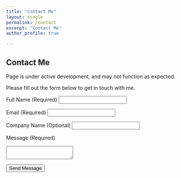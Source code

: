 ```yaml
---
title: "Contact Me"
layout: single
permalink: /contact
excerpt: "Contact Me"
author_profile: true

---
```


## Contact Me

Page is under active development, and may not function as expected.

Please fill out the form below to get in touch with me.

<form id="contact-form" action="https://2ro4uwa3xbv5rli3333zdetw5m0ezltv.lambda-url.us-east-1.on.aws/" method="POST">
  <label for="name">Full Name (Required)</label>
  <input type="text" name="name" id="name" required>

  <label for="email">Email (Required)</label>
  <input type="email" name="email" id="email" required>

  <label for="company">Company Name (Optional)</label>
  <input type="text" name="company" id="company">

  <label for="message">Message (Required)</label>
  <textarea name="message" id="message" required></textarea>

  <!-- reCAPTCHA token will be added here -->
  <input type="hidden" name="g-recaptcha-response" id="recaptcha-response" required>

  <button type="submit">Send Message</button>
</form>

<script src="https://www.google.com/recaptcha/api.js?render=6LcKBcYqAAAAAFyQKPJwgGjuL52zPtmiNf_loSrr"></script>
<script>
  grecaptcha.ready(function() {
    grecaptcha.execute('6LcKBcYqAAAAAFyQKPJwgGjuL52zPtmiNf_loSrr', { action: 'contact_form' }).then(function(token) {
      document.getElementById('recaptcha-response').value = token;
    });
  });
</script>
